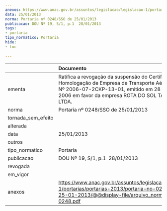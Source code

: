 ```yaml
---
anexos: https://www.anac.gov.br/assuntos/legislacao/legislacao-1/portarias/portarias-2013/portaria-no-0248-sso-de-25-01-2013/@@display-file/arquivo_norma/PA2013-0248.pdf
data: 25/01/2013
norma: Portaria nº 0248/SSO de 25/01/2013
publicacao: DOU Nº 19, S/1, p.1  28/01/2013
tags:
- portaria
tipo_normatico: Portaria
hide: 
- toc 
 
---
```


|                    | Documento                                                                                                                                                                                                     |
|:-------------------|:--------------------------------------------------------------------------------------------------------------------------------------------------------------------------------------------------------------|
| ementa             | Ratifica a revogação da suspensão do Certificado de Homologação de Empresa de Transporte Aéreo (CHETA) Nº 2006-07-2CKP-13-01, emitido em 28 de julho de 2006 em favor da empresa ROTA DO SOL TÁXI AÉREO LTDA. |
| norma              | Portaria nº 0248/SSO de 25/01/2013                                                                                                                                                                            |
| tornada_sem_efeito |                                                                                                                                                                                                               |
| alterada           |                                                                                                                                                                                                               |
| data               | 25/01/2013                                                                                                                                                                                                    |
| outros             |                                                                                                                                                                                                               |
| tipo_normatico     | Portaria                                                                                                                                                                                                      |
| publicacao         | DOU Nº 19, S/1, p.1  28/01/2013                                                                                                                                                                               |
| revogada           |                                                                                                                                                                                                               |
| em_vigor           |                                                                                                                                                                                                               |
| anexos             | https://www.anac.gov.br/assuntos/legislacao/legislacao-1/portarias/portarias-2013/portaria-no-0248-sso-de-25-01-2013/@@display-file/arquivo_norma/PA2013-0248.pdf                                             |